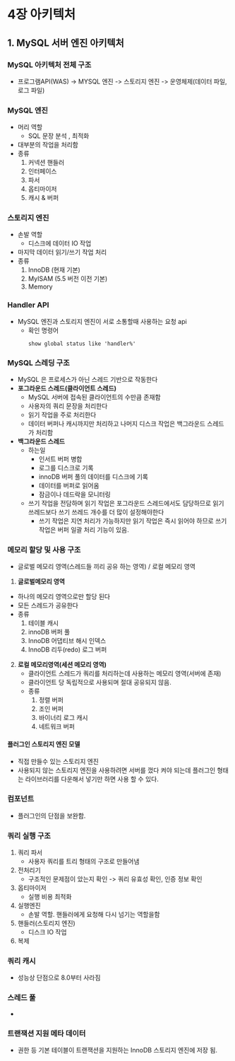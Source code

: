 # 4장 아키텍처
## 1. MySQL 서버 엔진 아키텍처
### MySQL 아키텍처 전체 구조
- 프로그램API(WAS) -> MYSQL 엔진 -> 스토리지 엔진 -> 운영체제(데이터 파일, 로그 파일)
### MySQL 엔진
- 머리 역할
    - SQL 문장 분석 , 최적화
- 대부분의 작업을 처리함
- 종류
    1. 커넥션 핸들러
    2. 인터페이스
    3. 파서
    4. 옵티마이저
    5. 캐시 & 버퍼
### 스토리지 엔진
- 손발 역할
    - 디스크에 데이터 IO 작업
- 마지막 데이터 읽기/쓰기 작업 처리
- 종류
    1. InnoDB (현재 기본)
    2. MyISAM (5.5 버전 이전 기본)
    3. Memory

### Handler API

- MySQL 엔진과 스토리지 엔진이 서로 소통할때 사용하는 요청 api
  - 확인 명령어
      ```
    show global status like 'handler%'
     ```
### MySQL 스레딩 구조
- MySQL 은 프로세스가 아닌 스레드 기반으로 작동한다
- **포그라운드 스레드(클라이언트 스레드)**
    - MySQL 서버에 접속된 클라이언트의 수만큼 존재함
    - 사용자의 쿼리 문장을 처리한다
    - 읽기 작업을 주로 처리한다
    - 데이터 버퍼나 캐시까지만 처리하고 나머지 디스크 작업은 백그라운드 스레드가 처리함
- **백그라운드 스레드**
  - 하는일
    - 인서트 버퍼 병합
    - 로그를 디스크로 기록
    - innoDB 버퍼 풀의 데이터를 디스크에 기록
    - 데이터를 버퍼로 읽어옴
    - 잠금이나 데드락을 모니터링
  - 쓰기 작업을 전담하며 읽기 작업은 포그라운드 스레드에서도 담당하므로 읽기 쓰레드보다 쓰기 쓰레드 개수를 더 많이 설정해야한다
    - 쓰기 작업은 지연 처리가 가능하지만 읽기 작업은 즉시 읽어야 하므로 쓰기 작업은 버퍼 일괄 처리 기능이 있음. 

### 메모리 할당 및 사용 구조
- 글로벌 메모리 영역(스레드들 끼리 공유 하는 영역) / 로컬 메모리 영역
1. **글로벌메모리 영역**
  - 하나의 메모리 영역으로만 할당 된다
  - 모든 스레드가 공유한다 
  - 종류
    1. 테이블 캐시
    2. innoDB 버퍼 풀
    3. InnoDB 어댑티브 해시 인덱스
    4. InnoDB 리두(redo) 로그 버퍼
2. **로컬 메모리영역(세션 메모리 영역)**
   - 클라이언트 스레드가 쿼리를 처리하는데 사용하는 메모리 영역(서버에 존재)
   - 클라이언트 당 독립적으로 사용되며 절대 공유되지 않음.
   - 종류
     1. 정렬 버퍼
     2. 조인 버퍼
     3. 바이너리 로그 캐시
     4. 네트워크 버퍼

#### 플러그인 스토리지 엔진 모델
- 직접 만들수 있는 스토리지 엔진
- 사용되지 않는 스토리지 엔진을 사용하려면 서버를 껐다 켜야 되는데 플러그인 형태는 라이브러리를 다운해서 넣기만 하면 사용 할 수 있다.

### 컴포넌트
- 플러그인의 단점을 보완함.

### 쿼리 실행 구조
1. 쿼리 파서
   - 사용자 쿼리를 트리 형태의 구조로 만들어냄
2. 전처리기
   - 구조적인 문제점이 았는지 확인 -> 쿼리 유효성 확인, 인증 정보 확인
3. 옵티마이저
   - 실행 비용 최적화
4. 실행엔진
   - 손발 역할. 핸들러에게 요청해 다시 넘기는 역할을함
5. 핸들러(스토리지 엔진)
   - 디스크 IO 작업
6. 복제

### 쿼리 캐시
- 성능상 단점으로 8.0부터 사라짐

### 스레드 풀 
- 

### 트랜잭션 지원 메타 데이터
- 권한 등 기본 테이블이 트랜잭션을 지원하는 InnoDB 스토리지 엔진에 저장 됨.

